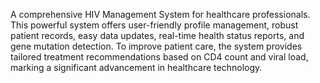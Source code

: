 A comprehensive HIV Management System for healthcare professionals. This powerful system offers user-friendly profile management, robust patient records, easy data updates, real-time health status reports, and gene mutation detection. To improve patient care, the system provides tailored treatment recommendations based on CD4 count and viral load, marking a significant advancement in healthcare technology.

